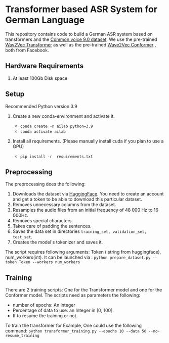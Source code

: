 # Transformer based ASR System for German Language 

This repository contains code to build a German ASR system based on transformers and the [Common voice 9.0 dataset](https://commonvoice.mozilla.org/en/datasets). We use the pre-trained [Wav2Vec Transformer](https://huggingface.co/docs/transformers/model_doc/wav2vec2) as well as the pre-trained [Wave2Vec Conformer](https://huggingface.co/docs/transformers/model_doc/wav2vec2-conformer) , both from Facebook.

## Hardware Requirements

1. At least 100Gb Disk space


## Setup
Recommended Python version 3.9 

1. Create a new conda-environment and activate it.
   * ``conda create -n ailab python=3.9``
   * ``conda activate ailab``
   

2. Install all requirements. (Please manually install cuda if you plan to use a GPU)
   * ``pip install -r  requirements.txt``


## Preprocessing
The preprocessing does the following:

1. Downloads the dataset via [HuggingFace](https://huggingface.co/datasets/common_voice). You need to create an account and get a token to be able to download this particular dataset.
2. Removes unnecessary columns from the dataset.
3. Resamples the audio files from an initial frequency of 48 000 Hz to 16 000Hz.
4. Removes special characters.
5. Takes care of padding the sentences.
6. Saves the data set in directories ``training_set, validation_set, test_set``.
7. Creates the model's tokenizer and saves it.

The script requires following arguments: Token ( string from huggingface), num_workers(int). It can be launched via : ``python prepare_dataset.py --token Token --workers num_workers``


## Training

There are 2 training scripts: One for the Transformer model and one for the Conformer model. The scripts need as parameters the following:
- number of epochs: An integer
- Percentage of data to use: an Integer in [0, 100].
- If to resume the training or not.


To train the transformer for Example, One could use the following command:
``python transformer_training.py --epochs 10 --data 50 --no-resume_training``